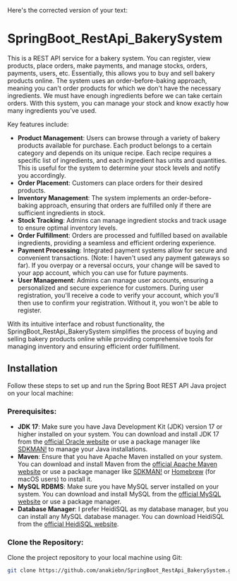Here's the corrected version of your text:

# SpringBoot_RestApi_BakerySystem

This is a REST API service for a bakery system. You can register, view products, place orders, make payments, and manage stocks, orders, payments, users, etc. Essentially, this allows you to buy and sell bakery products online. The system uses an order-before-baking approach, meaning you can't order products for which we don't have the necessary ingredients. We must have enough ingredients before we can take certain orders. With this system, you can manage your stock and know exactly how many ingredients you've used.

Key features include:

- **Product Management**: Users can browse through a variety of bakery products available for purchase. Each product belongs to a certain category and depends on its unique recipe. Each recipe requires a specific list of ingredients, and each ingredient has units and quantities. This is useful for the system to determine your stock levels and notify you accordingly.
- **Order Placement**: Customers can place orders for their desired products.
- **Inventory Management**: The system implements an order-before-baking approach, ensuring that orders are fulfilled only if there are sufficient ingredients in stock.
- **Stock Tracking**: Admins can manage ingredient stocks and track usage to ensure optimal inventory levels.
- **Order Fulfillment**: Orders are processed and fulfilled based on available ingredients, providing a seamless and efficient ordering experience.
- **Payment Processing**: Integrated payment systems allow for secure and convenient transactions. (Note: I haven't used any payment gateways so far). If you overpay or a reversal occurs, your change will be saved to your app account, which you can use for future payments.
- **User Management**: Admins can manage user accounts, ensuring a personalized and secure experience for customers. During user registration, you'll receive a code to verify your account, which you'll then use to confirm your registration. Without it, you won't be able to register.

With its intuitive interface and robust functionality, the SpringBoot_RestApi_BakerySystem simplifies the process of buying and selling bakery products online while providing comprehensive tools for managing inventory and ensuring efficient order fulfillment.

## Installation

Follow these steps to set up and run the Spring Boot REST API Java project on your local machine:

### Prerequisites:

- **JDK 17**: Make sure you have Java Development Kit (JDK) version 17 or higher installed on your system. You can download and install JDK 17 from the [official Oracle website](https://www.oracle.com/java/technologies/javase-jdk17-downloads.html) or use a package manager like [SDKMAN!](https://sdkman.io/) to manage your Java installations.
- **Maven**: Ensure that you have Apache Maven installed on your system. You can download and install Maven from the [official Apache Maven website](https://maven.apache.org/download.cgi) or use a package manager like [SDKMAN!](https://sdkman.io/) or [Homebrew](https://brew.sh/) (for macOS users) to install it.
- **MySQL RDBMS**: Make sure you have MySQL server installed on your system. You can download and install MySQL from the [official MySQL website](https://dev.mysql.com/downloads/workbench) or use a package manager.
- **Database Manager**: I prefer HeidiSQL as my database manager, but you can install any MySQL database manager. You can download HeidiSQL from the [official HeidiSQL website](https://www.heidisql.com/download.php).

### Clone the Repository:

Clone the project repository to your local machine using Git:

```bash
git clone https://github.com/anakiebn/SpringBoot_RestApi_BakerySystem.git
```
